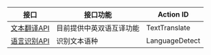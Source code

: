 |接口| 接口功能 | Action ID | 
|---------|---------|---------|
|[文本翻译API](/document/product/551/7380)|   目前提供中英双语互译功能 | TextTranslate| 
|[语言识别API](/document/product/551/7467)| 识别文本语种 | LanguageDetect|

